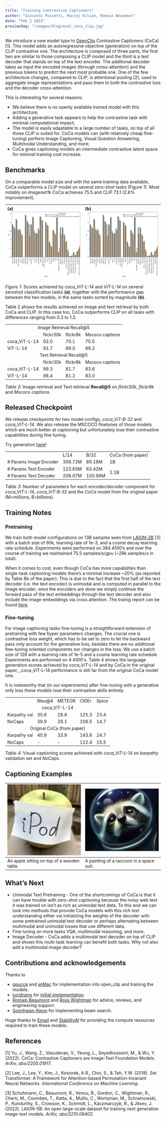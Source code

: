 ```yaml
---
title: "Training Contrastive Captioners"
author: "Giovanni Puccetti, Maciej Kilian, Romain Beaumont"
date: "Feb 2 2023"
previewImg: "/images/blog/eval_coca_clip.jpg"
---
```



We introduce a new model type to [OpenClip](https://github.com/mlfoundations/open_clip) Contrastive Captioners (CoCa) [1]. This model adds an autoregressive objective (generation) on top of the CLIP contrastive one. The architecture is composed of three parts, the first two are similar to those composing a CLIP model and the third is a text decoder that stands on top of the text encoder. The additional decoder takes as input the encoded images (through cross-attention) and the previous tokens to predict the next most probable one. One of the few architecture changes, compared to CLIP, is attentional pooling [2], used to aggregate image representations and pass them to both the contrastive loss and the decoder cross-attention.

This is interesting for several reasons:

* We believe there is no openly available trained model with this architecture;
* Adding a generative task appears to help the contrastive task with minimal computational impact;
* The model is easily adaptable to a large number of tasks, on top of all those CLIP is suited for. CoCa models can (with relatively cheap fine-tuning) perform Image Captioning, Visual Question Answering, Multimodal Understanding, and more;
* CoCa gives captioning models an intermediate contrastive latent space for minimal training cost increase.


## Benchmarks

On a comparable model size and with the same training data available, CoCa outperforms a CLIP model on several zero-shot tasks (Figure 1). Most notably on _imagenet1k_ CoCa achieves 75.5 and CLIP 73.1 (2.6% improvement).


|(a) ![](/public/images/blog/eval_coca_clip.jpg) |(b) ![](/public/images/blog/eval_coca_clip.jpg) |
|:-|:-|


_Figure 1:_ Scores achieved by _coca_ViT-L-14_ and _ViT-L-14_ on several zeroshot classification tasks **(a)**, together with the performance gap between the two models, in the same tasks sorted by magnitude **(b)**.




Table 2 shows the results achieved on image and text retrieval by both CoCa and CLIP. In this case too, CoCa outperforms CLIP on all tasks with differences ranging from 0.3 to 1.3.


<table>
  <tr>
   <td colspan="4" align="center" > Image Retrieval Recall@5
   </td>
  </tr>
  <tr>
   <td>
   </td>
   <td>flickr30k
   </td>
   <td>flickr8k
   </td>
   <td>Mscoco captions
   </td>
  </tr>
  <tr>
   <td>coca_ViT-L-14
   </td>
   <td>92.0
   </td>
   <td>70.1
   </td>
   <td>70.5
   </td>
  </tr>
  <tr>
   <td>ViT-L-14
   </td>
   <td>91.7
   </td>
   <td>69.0
   </td>
   <td>69.2
   </td>
  </tr>
  <tr>
   <td colspan="4" align="center">Text Retrieval Recall@5
   </td>
  </tr>
  <tr>
   <td>
   </td>
   <td>flickr30k
   </td>
   <td>flickr8k
   </td>
   <td>Mscoco captions
   </td>
  </tr>
  <tr>
   <td>coca_ViT-L-14
   </td>
   <td>99.3
   </td>
   <td>81.7
   </td>
   <td>83.6
   </td>
  </tr>
  <tr>
   <td>ViT-L-14
   </td>
   <td>98.4
   </td>
   <td>81.2
   </td>
   <td>83.0
   </td>
  </tr>
</table>

_Table 2:_ Image retrieval and Text retrieval **Recall@5** on _flickr30k_, _flickr8k_ and _Mscoco captions_.

## Released Checkpoint

We release checkpoints for two model configs, _coca_ViT-B-32_ and _coca_ViT-L-14_. We also release the MSCOCO finetunes of those models which are much better at captioning but unfortunately lose their contrastive capabilities during fine tuning.

Try generation [here](https://huggingface.co/spaces/gpucce/CoCa)!


<table>
  <tr>
   <td>
   </td>
   <td>L/14
   </td>
   <td>B/32
   </td>
   <td>CoCa (from paper)
   </td>
  </tr>
  <tr>
  <td># Params Image Encoder
   </td>
   <td>306.72M
   </td>
   <td>89.16M
   </td>
   <td>
    1B
   </td>
  </tr>
  <tr>
   <td># Params Text Encoder
   </td>
   <td>123.65M
   </td>
   <td>63.42M
   </td>
   <td rowspan="2">
    1.1B
   </td>
  </tr>
  <tr>
   <td># Params Text Decoder
   </td>
   <td>208.07M
   </td>
   <td>100.96M
   </td>
  </tr>
</table>

_Table 3:_ Number of parameters for each encoder/decoder component for _coca_ViT-L-14_, _coca_ViT-B-32_ and the _CoCa_ model from the original paper (M=millions, B=billions).



## Training Notes


### Pretraining

We train both model configurations on 13B samples seen from [LAION-2B](https://laion.ai/blog/laion-5b/) [3] with a batch size of 90k, learning rate of 1e-3, and a cosine decay learning rate schedule. Experiments were performed on 384 A100’s and over the course of training we maintained 75.5 samples/s/gpu (~29k samples/s in total).

When it comes to cost, even though CoCa has more capabilities than single-task captioning models there’s a minimal increase ~20% (as reported by Table 8b of the paper). This is due to the fact that the first half of the text decoder (i.e. the text encoder) is unimodal and is computed in parallel to the image encoder, once the encoders are done we simply continue the forward pass of the text embeddings through the text decoder and also include the image embeddings via cross attention. The trainig report can be found [here](https://wandb.ai/iejmac/open-clip/reports/CoCa-L-14--VmlldzozNDEwMDIx).


### Fine-tuning

For image captioning tasks fine-tuning is a straightforward extension of pretraining with few hyper parameters changes. The crucial one is contrastive loss weight, which has to be set to zero to let the backward pass only account for the generative loss, besides  there are no additional fine-tuning oriented components nor changes in the loss. We use a batch size of 128 with a learning rate of 1e-5 and a cosine learning rate schedule. Experiments are performed on 4 A100's. Table 4 shows the language generation scores achieved by _coca_ViT-L-14_ and by CoCa in the original paper, _coca_ViT-L-14 performance is still far from the original CoCa model one.

It is noteworthy that (in our experiments) after fine-tuning with a generative only loss these models lose their contrastive skills entirely.


<table>
  <tr>
   <td>
   </td>
   <td>Bleu@4
   </td>
   <td>METEOR
   </td>
   <td>CIDEr
   </td>
   <td>Spice
   </td>
  </tr>
  <tr>
    <td colspan="5" align="center">
    coca_ViT-L-14
    </td>
  </tr>
  <tr>
   <td>Karpathy val
   </td>
   <td>35.6
   </td>
   <td>29.8
   </td>
   <td>125.3
   </td>
   <td>23.4
   </td>
  </tr>
  <tr>
   <td>NoCaps
   </td>
   <td>39.9
   </td>
   <td>29.1
   </td>
   <td>106.5
   </td>
   <td>14.7
   </td>
  </tr>
  <tr>
    <td colspan="5" align="center">
    Original CoCa (from paper)
    </td>
  </tr>
  <tr>
   <td>Karpathy val
   </td>
   <td>40.9
   </td>
   <td>33.9
   </td>
   <td>143.6
   </td>
   <td>24.7
   </td>
  </tr>
  <tr>
   <td>NoCaps
   </td>
   <td> -
   </td>
   <td>-
   </td>
   <td>122.4
   </td>
   <td>15.5
   </td>
  </tr>
</table>

_Table 4:_ Visual captioning scores achieved with _coca_ViT-L-14_ on _karpathy_ validation set and _NoCaps_.



## Captioning Examples



|<img src="/public/images/blog/ipod_apple.png" alt="cao" width="500">|<img src="/public/images/blog/space_raccoon.png" alt="cao" width="500">|
|:-|:-|
|An apple sitting on top of a wooden table.|A painting of a raccoon in a space suit.|












## What’s Next



* Unimodal Text Pretraining - One of the shortcomings of CoCa is that it can have trouble with zero-shot captioning because the noisy web text it was trained on isn’t as rich as unimodal text data. To this end we can look into methods that provide CoCa models with this rich text understanding either via initializing the weights of the decoder with some pretrained unimodal text decoder or perhaps alternating between multimodal and unimodal losses that use different data.
* Fine tuning on more tasks VQA, multimodal reasoning, and more.
* Image Decoder - CoCa adds a multimodal text decoder on top of CLIP and shows this multi-task learning can benefit both tasks. Why not also add a multimodal image decoder?


## Contributions and acknowledgements

Thanks to



* [gpucce](https://gpucce.github.io/) and [iejMac](https://github.com/iejMac) for implementation into open_clip and training the models.
* [lucidrains](https://github.com/lucidrains) for [initial implementation](https://github.com/lucidrains/CoCa-pytorch).
* [Romain Beaumont](https://github.com/rom1504) and [Ross Wightman](https://github.com/rwightman) for advice, reviews, and engineering support.
* [Soonhwan-Kwon](https://github.com/Soonhwan-Kwon) for implementing beam search.

Huge thanks to [Emad](https://twitter.com/EMostaque) and [StabilityAI](https://stability.ai/) for providing the compute resources required to train these models.


## References

[1] Yu, J., Wang, Z., Vasudevan, V., Yeung, L., Seyedhosseini, M., & Wu, Y. (2022). CoCa: Contrastive Captioners are Image-Text Foundation Models. _ArXiv, abs/2205.01917_.

[2] Lee, J., Lee, Y., Kim, J., Kosiorek, A.R., Choi, S., & Teh, Y.W. (2018). Set Transformer: A Framework for Attention-based Permutation-Invariant Neural Networks. _International Conference on Machine Learning_.

[3] Schuhmann, C., Beaumont, R., Vencu, R., Gordon, C., Wightman, R., Cherti, M., Coombes, T., Katta, A., Mullis, C., Wortsman, M., Schramowski, P., Kundurthy, S., Crowson, K., Schmidt, L., Kaczmarczyk, R., & Jitsev, J. (2022). LAION-5B: An open large-scale dataset for training next generation image-text models. _ArXiv, abs/2210.08402_.